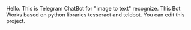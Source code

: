 Hello. This is Telegram ChatBot for "image to text" recognize.
This Bot Works based on python libraries tesseract and telebot.
You can edit this project.
